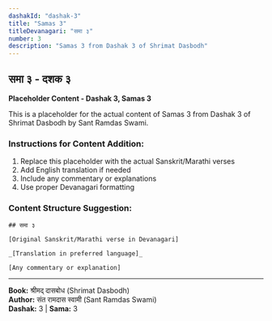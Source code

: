 ```yaml
---
dashakId: "dashak-3"
title: "Samas 3"
titleDevanagari: "समा ३"
number: 3
description: "Samas 3 from Dashak 3 of Shrimat Dasbodh"
---
```


## समा ३ - दशक ३

<!-- TODO: Add the actual Sanskrit/Marathi content here -->

**Placeholder Content - Dashak 3, Samas 3**

This is a placeholder for the actual content of Samas 3 from Dashak 3 of Shrimat Dasbodh by Sant Ramdas Swami.

### Instructions for Content Addition:
1. Replace this placeholder with the actual Sanskrit/Marathi verses
2. Add English translation if needed
3. Include any commentary or explanations
4. Use proper Devanagari formatting

### Content Structure Suggestion:
```
## समा ३

[Original Sanskrit/Marathi verse in Devanagari]

_[Translation in preferred language]_

[Any commentary or explanation]
```

---
**Book:** श्रीमद् दासबोध (Shrimat Dasbodh)  
**Author:** संत रामदास स्वामी (Sant Ramdas Swami)  
**Dashak:** 3 | **Sama:** 3
